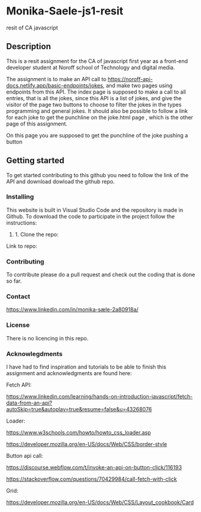# Monika-Saele-js1-resit
resit of CA javascript

<h2>Description</h2>
<p>This is a resit assignment for the CA of javascript first year as a front-end developer student at Noroff school of Technology and digital media.

The assignment is to make an API call to https://noroff-api-docs.netlify.app/basic-endpoints/jokes, and make two pages using endpoints from this API. The index page is supposed to make a call to all entries, that is all the jokes, since this API is a list of jokes, and give the visitor of the page two buttons to choose to filter the jokes in the types programming and general jokes. It should also be possible to follow a link for each joke to get the punchline on the joke.html page , which is the other page of this assignment.

On this page you are supposed to get the punchline of the joke pushing a button</p>

<h2>Getting started</h2>
<p>To get started contributing to this github you need to follow the link of the API and download dowload the github repo.

<h3>Installing</h3>

<p>This website is built in Visual Studio Code and the repository is made in Github. To download the code to participate in the project follow the instructions:<p>

<ol>

<li>1. Clone the repo:</li>

</ol>

<p>Link to repo: 


<h3>Contributing</h3>

<p>To contribute please do a pull request and check out the coding that is done so far.</p>

<h3>Contact</h3>

<a href="LinkedIn">https://www.linkedin.com/in/monika-sæle-2a80918a/</a> 

<h3>License</h3>

<p>There is no licencing in this repo.</p>

<h3>Acknowlegdments</h3>

I have had to find inspiration and tutorials to be able to finish this assignment and acknowledgments are found here:

Fetch API:

https://www.linkedin.com/learning/hands-on-introduction-javascript/fetch-data-from-an-api?autoSkip=true&autoplay=true&resume=false&u=43268076

Loader:

https://www.w3schools.com/howto/howto_css_loader.asp


https://developer.mozilla.org/en-US/docs/Web/CSS/border-style


Button api call:

https://discourse.webflow.com/t/invoke-an-api-on-button-click/116193

https://stackoverflow.com/questions/70429984/call-fetch-with-click

Grid:

https://developer.mozilla.org/en-US/docs/Web/CSS/Layout_cookbook/Card






